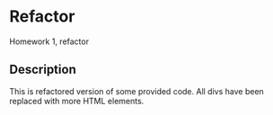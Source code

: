 # Refactor
Homework 1, refactor

## Description
This is refactored version of some provided code. All divs have been replaced with more HTML elements. 